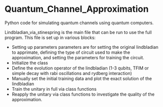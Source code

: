 # Quantum_Channel_Approximation
Python code for simulating quantum channels using quantum computers.

Lindbladian_via_stinespring is the main file that can be run to use the full program. This file is set up in various blocks:
- Setting up parameters
    parameters are for setting the original lindbladian to apprimate, 
    defining the type of circuit used to make the approximation, 
    and setting the parameters for training the circuit.
- Initialize the class
- Define the evolution operator of the lindbladian (1-3 qubits, TFIM or simple decay with rabi oscillations and rydberg interaction)
- Manually set the initial training data and plot the exact solution of the lindbladian
- Train the unitary in full via class functions
- Reapply the unitary via class functions to investigate the quality of the approximation.
